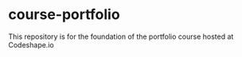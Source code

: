 # course-portfolio
This repository is for the foundation of the portfolio course hosted at Codeshape.io
